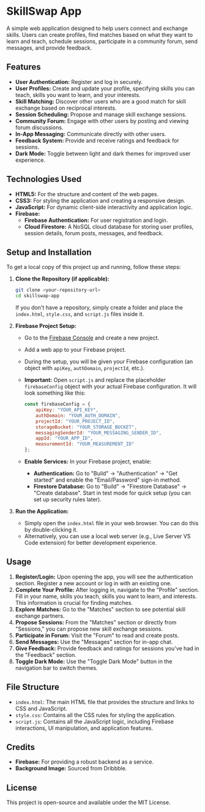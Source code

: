 # SkillSwap App

A simple web application designed to help users connect and exchange skills. Users can create profiles, find matches based on what they want to learn and teach, schedule sessions, participate in a community forum, send messages, and provide feedback.

## Features

* **User Authentication:** Register and log in securely.
* **User Profiles:** Create and update your profile, specifying skills you can teach, skills you want to learn, and your interests.
* **Skill Matching:** Discover other users who are a good match for skill exchange based on reciprocal interests.
* **Session Scheduling:** Propose and manage skill exchange sessions.
* **Community Forum:** Engage with other users by posting and viewing forum discussions.
* **In-App Messaging:** Communicate directly with other users.
* **Feedback System:** Provide and receive ratings and feedback for sessions.
* **Dark Mode:** Toggle between light and dark themes for improved user experience.

## Technologies Used

* **HTML5:** For the structure and content of the web pages.
* **CSS3:** For styling the application and creating a responsive design.
* **JavaScript:** For dynamic client-side interactivity and application logic.
* **Firebase:**
    * **Firebase Authentication:** For user registration and login.
    * **Cloud Firestore:** A NoSQL cloud database for storing user profiles, session details, forum posts, messages, and feedback.

## Setup and Installation

To get a local copy of this project up and running, follow these steps:

1.  **Clone the Repository (if applicable):**
    ```bash
    git clone <your-repository-url>
    cd skillswap-app
    ```
    If you don't have a repository, simply create a folder and place the `index.html`, `style.css`, and `script.js` files inside it.

2.  **Firebase Project Setup:**
    * Go to the [Firebase Console](https://console.firebase.google.com/) and create a new project.
    * Add a web app to your Firebase project.
    * During the setup, you will be given your Firebase configuration (an object with `apiKey`, `authDomain`, `projectId`, etc.).
    * **Important:** Open `script.js` and replace the placeholder `firebaseConfig` object with your actual Firebase configuration. It will look something like this:

        ```javascript
        const firebaseConfig = {
            apiKey: "YOUR_API_KEY",
            authDomain: "YOUR_AUTH_DOMAIN",
            projectId: "YOUR_PROJECT_ID",
            storageBucket: "YOUR_STORAGE_BUCKET",
            messagingSenderId: "YOUR_MESSAGING_SENDER_ID",
            appId: "YOUR_APP_ID",
            measurementId: "YOUR_MEASUREMENT_ID"
        };
        ```
    * **Enable Services:** In your Firebase project, enable:
        * **Authentication:** Go to "Build" -> "Authentication" -> "Get started" and enable the "Email/Password" sign-in method.
        * **Firestore Database:** Go to "Build" -> "Firestore Database" -> "Create database". Start in test mode for quick setup (you can set up security rules later).

3.  **Run the Application:**
    * Simply open the `index.html` file in your web browser. You can do this by double-clicking it.
    * Alternatively, you can use a local web server (e.g., Live Server VS Code extension) for better development experience.

## Usage

1.  **Register/Login:** Upon opening the app, you will see the authentication section. Register a new account or log in with an existing one.
2.  **Complete Your Profile:** After logging in, navigate to the "Profile" section. Fill in your name, skills you teach, skills you want to learn, and interests. This information is crucial for finding matches.
3.  **Explore Matches:** Go to the "Matches" section to see potential skill exchange partners.
4.  **Propose Sessions:** From the "Matches" section or directly from "Sessions," you can propose new skill exchange sessions.
5.  **Participate in Forum:** Visit the "Forum" to read and create posts.
6.  **Send Messages:** Use the "Messages" section for in-app chat.
7.  **Give Feedback:** Provide feedback and ratings for sessions you've had in the "Feedback" section.
8.  **Toggle Dark Mode:** Use the "Toggle Dark Mode" button in the navigation bar to switch themes.

## File Structure

* `index.html`: The main HTML file that provides the structure and links to CSS and JavaScript.
* `style.css`: Contains all the CSS rules for styling the application.
* `script.js`: Contains all the JavaScript logic, including Firebase interactions, UI manipulation, and application features.

## Credits

* **Firebase:** For providing a robust backend as a service.
* **Background Image:** Sourced from Dribbble.

## License

This project is open-source and available under the MIT License.